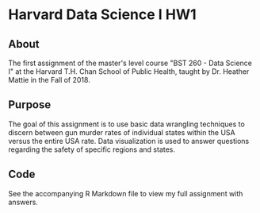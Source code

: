 # Harvard Data Science I HW1

## About

The first assignment of the master's level course "BST 260 - Data Science I" at the Harvard T.H. Chan School of Public Health, taught by Dr. Heather Mattie in the Fall of 2018.

## Purpose

The goal of this assignment is to use basic data wrangling techniques to discern between gun murder rates of individual states within the USA versus the entire USA rate. Data visualization is used to answer questions regarding the safety of specific regions and states.

## Code

See the accompanying R Markdown file to view my full assignment with answers.
